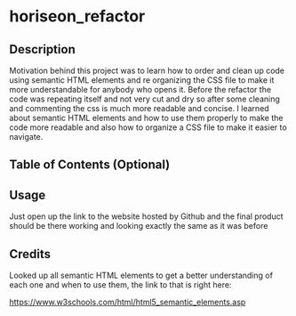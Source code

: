 # horiseon_refactor

## Description

Motivation behind this project was to learn how to order and clean up code using semantic HTML elements and re organizing the CSS file to make it more understandable for anybody who opens it.
Before the refactor the code was repeating itself and not very cut and dry so after some cleaning and commenting the css is much more readable and concise.
I learned about semantic HTML elements and how to use them properly to make the code more readable and also how to organize a CSS file to make it easier to navigate.

## Table of Contents (Optional)

## Usage

Just open up the link to the website hosted by Github and the final product should be there working and looking exactly the same as it was before

## Credits

Looked up all semantic HTML elements to get a better understanding of each one and when to use them, the link to that is right here:

https://www.w3schools.com/html/html5_semantic_elements.asp
